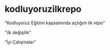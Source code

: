 # kodluyoruzilkrepo
"Kodluyoruz Eğitimi kapsamında açtığım ilk repo"

"ilk değişilik" 

"İyi Çalışmalar"